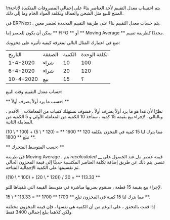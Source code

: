 \nيتم احتساب معدل التقييم لأحد العناصر بناءً على إجمالي المصروفات المتكبدة لإتاحة المنتج للبيع مثل الشحن والعمالة وتكلفة المواد الخام وما إلى ذلك.

في ERPNext ، يتم حساب معدل التقييم بناءً على طريقة التقييم المحددة لعنصر معين.

يمكن أن يكون للعنصر إما ** FIFO ** أو ** Moving Average ** محددًا كطريقة تقييم.

ضع في اعتبارك المثال التالي لمعرفة كيفية تأثيره على مخزونك:

| | | | |
| --- | --- | --- | --- |
| التاريخ | الصفقة | الكمية | تكلفة الوحدة |
| 1-4-2020 | شراء | 10 | 100 |
| 6-4-2020 | شراء | 20 | 120 |
| 10-4-2020 | بيع | 15 | ؟ |

حساب معدل التقييم وقت البيع:

** حسب ما يرد أولاً يصرف أولاً: **

نظرًا لأن هذا هو ما يرد أولاً يصرف أولاً ، فسوف نستهلك كميات من المعاملات _ الأقدم ، وبالتالي ، لإجراء بيع بقيمة 15 كمية ، سنأخذ 10 الكمية من المعاملة الأولى و 5 الكمية من المعاملة الثانية.

(10 \ * 100) + (5 \ * 120) = ** 1600 ** مما يترك لنا 15 كمية في المخزن بتكلفة 120 تبلغ ** 1800 **.

** حسب المتوسط ​​المتحرك: **

في طريقة Moving Average ، يتم _recalculated_ __ قيمة عنصر ما_ عند الحصول على عنصر. يتم ذلك عن طريق إضافة تكلفة العناصر المكتسبة حديثًا إلى قيمة المخزون الحالي ثم تقسيمها على الكمية الإجمالية المتاحة.

((10 \ * 100) + (20 \ * 120)) / 30 = ** 113.33 **

لإجراء بيع بقيمة 15 قطعة ، سنقوم بضربها مباشرة في متوسط ​​القيمة التي تلقيناها للتو.

15 \ * 113.33 = ** 1700 ** مما يترك لنا 15 كمية في المخزون تبلغ ** 1700 **.

إذا قمت بالتحقق ، على الرغم من أن الكمية هي نفسها ، فإن قيمة المخزون مختلفة ولكن كلاهما يبلغ إجمالي 3400 فقط.